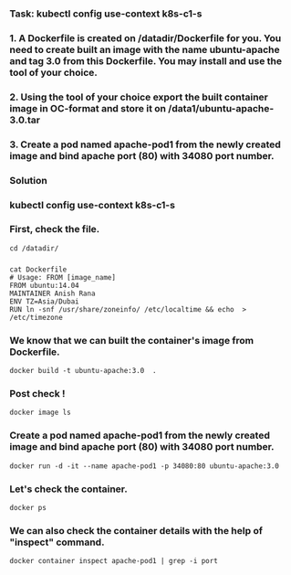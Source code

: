 
### Task:   kubectl config use-context k8s-c1-s
### 1. A Dockerfile is created on /datadir/Dockerfile for you. You need to create built an image with the name ubuntu-apache and tag 3.0 from this Dockerfile. You may install and use the tool of your choice.
### 2. Using the tool of your choice export the built container image in OC-format and store it on /data1/ubuntu-apache-3.0.tar
### 3. Create a pod named apache-pod1 from the newly created image and bind apache port (80) with 34080 port number.

### Solution

### kubectl config use-context k8s-c1-s

### First, check the file.
```
cd /datadir/
```
###
```
cat Dockerfile 
# Usage: FROM [image_name]
FROM ubuntu:14.04
MAINTAINER Anish Rana
ENV TZ=Asia/Dubai
RUN ln -snf /usr/share/zoneinfo/ /etc/localtime && echo  > /etc/timezone
```

### We know that we can built the container's image from Dockerfile. 
```
docker build -t ubuntu-apache:3.0  .
```

### Post check !
```
docker image ls
```

### Create a pod named apache-pod1 from the newly created image and bind apache port (80) with 34080 port number.

```
docker run -d -it --name apache-pod1 -p 34080:80 ubuntu-apache:3.0
```

### Let's check the container.
```
docker ps
```

### We can also check the container details with the help of "inspect" command.
```
docker container inspect apache-pod1 | grep -i port
```
